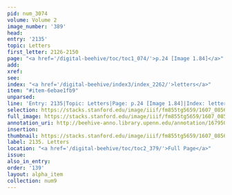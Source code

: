 ```yaml
---
pid: num_3074
volume: Volume 2
image_number: '389'
head:
entry: '2135'
topic: Letters
first_letter: 2126-2150
page: "<a href='/digital-beehive/toc/toc1_074/'>p.24 [Image 1.84]</a>"
add:
xref:
see:
index: "<a href='/digital-beehive/index3/index_2262/'>letters</a>"
item: "#item-6ebae1fb9"
unparsed:
line: 'Entry: 2135|Topic: Letters|Page: p.24 [Image 1.84]|Index: letters|#item-6ebae1fb9'
selection: https://stacks.stanford.edu/image/iiif/fm855tg5659/1607_0856/386,1692,2847,281/full/0/default.jpg
full_image: https://stacks.stanford.edu/image/iiif/fm855tg5659/1607_0856/full/full/0/default.jpg
annotation_uri: http://beehive-anno.library.upenn.edu/annotation/1679506725648
insertion:
thumbnail: https://stacks.stanford.edu/image/iiif/fm855tg5659/1607_0856/386,1692,600,180/250,/0/default.jpg
label: 2135. Letters
location: "<a href='/digital-beehive/toc/toc2_379/'>Full Page</a>"
issue:
also_in_entry:
order: '139'
layout: alpha_item
collection: num9
---
```

